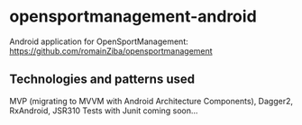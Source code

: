 # opensportmanagement-android
Android application for OpenSportManagement: https://github.com/romainZiba/opensportmanagement

## Technologies and patterns used
MVP (migrating to MVVM with Android Architecture Components), Dagger2, RxAndroid, JSR310
Tests with Junit coming soon...